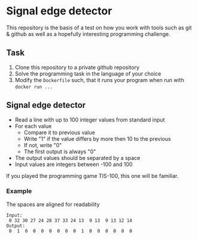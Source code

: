 # Signal edge detector

This repository is the basis of a test on how you work with tools such as git & github
as well as a hopefully interesting programming challenge.


## Task

1. Clone this repository to a private github repository
2. Solve the programming task in the language of your choice
3. Modify the `Dockerfile` such, that it runs your program when run with `docker run ...`


## Signal edge detector

* Read a line with up to 100 integer values from standard input
* For each value
    * Compare it to previous value
    * Write "1" if the value differs by more then 10 to the previous
    * If not, write "0"
    * The first output is always "0"
* The output values should be separated by a space
* Input values are integers between -100 and 100

If you played the programming game TIS-100, this one will be familiar.

### Example

The spaces are aligned for readability 
```
Input:
 0 32 30 27 24 28 37 33 24 13  9 13  9 13 12 14
Output:
 0  1  0  0  0  0  0  0  0  1  0  0  0  0  0  0
```
